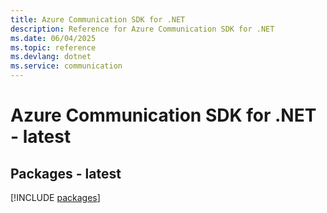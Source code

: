 ```yaml
---
title: Azure Communication SDK for .NET
description: Reference for Azure Communication SDK for .NET
ms.date: 06/04/2025
ms.topic: reference
ms.devlang: dotnet
ms.service: communication
---
```

# Azure Communication SDK for .NET - latest
## Packages - latest
[!INCLUDE [packages](communication-index.md)]